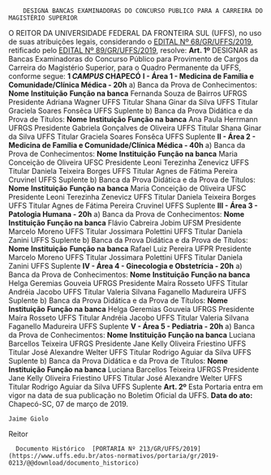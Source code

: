         DESIGNA BANCAS EXAMINADORAS DO CONCURSO PUBLICO PARA A CARREIRA DO MAGISTÉRIO SUPERIOR  

 O REITOR DA UNIVERSIDADE FEDERAL DA FRONTEIRA SUL (UFFS), no uso de suas atribuições legais, considerando o [EDITAL Nº 68/GR/UFFS/2019](https://www.uffs.edu.br/atos-normativos/edital/gr/2019-0068), retificado pelo [EDITAL Nº 89/GR/UFFS/2019](https://www.uffs.edu.br/atos-normativos/edital/gr/2019-0089), resolve:   **Art. 1º**  DESIGNAR as Bancas Examinadoras do Concurso Público para Provimento de Cargos da Carreira do Magistério Superior, para o Quadro Permanente da UFFS, conforme segue: **1 *CAMPUS*  CHAPECÓ** **I - Área 1 - Medicina de Família e Comunidade/Clínica Médica - 20h** a) Banca da Prova de Conhecimentos:     **Nome**   **Instituição**   **Função na banca**     Fernanda Souza de Bairros   UFRGS   Presidente     Adriana Wagner   UFFS   Titular     Shana Ginar da Silva   UFFS   Titular     Graciela Soares Fonsêca   UFFS   Suplente      b) Banca da Prova Didática e da Prova de Títulos:     **Nome**   **Instituição**   **Função na banca**     Ana Paula Herrmann   UFRGS   Presidente     Gabriela Gonçalves de Oliveira   UFFS   Titular     Shana Ginar da Silva   UFFS   Titular     Graciela Soares Fonsêca   UFFS   Suplente      **II - Área 2 - Medicina de Família e Comunidade/Clínica Médica - 40h** a) Banca da Prova de Conhecimentos:     **Nome**   **Instituição**   **Função na banca**     Maria Conceição de Oliveira   UFSC   Presidente     Leoni Terezinha Zenevicz   UFFS   Titular     Daniela Teixeira Borges   UFFS   Titular     Agnes de Fátima Pereira Cruvinel   UFFS   Suplente      b) Banca da Prova Didática e da Prova de Títulos:     **Nome**   **Instituição**   **Função na banca**     Maria Conceição de Oliveira   UFSC   Presidente     Leoni Terezinha Zenevicz   UFFS   Titular     Daniela Teixeira Borges   UFFS   Titular     Agnes de Fátima Pereira Cruvinel   UFFS   Suplente      **III - Área 3 - Patologia Humana - 20h** a) Banca da Prova de Conhecimentos:     **Nome**   **Instituição**   **Função na banca**     Flávio Cabreira Jobim   UFSM   Presidente     Marcelo Moreno   UFFS   Titular     Jossimara Polettini   UFFS   Titular     Daniela Zanini   UFFS   Suplente      b) Banca da Prova Didática e da Prova de Títulos:     **Nome**   **Instituição**   **Função na banca**     Rafael Luiz Pereira   UFPR   Presidente     Marcelo Moreno   UFFS   Titular     Jossimara Polettini   UFFS   Titular     Daniela Zanini   UFFS   Suplente      **IV - Área 4 - Ginecologia e Obstetrícia - 20h** a) Banca da Prova de Conhecimentos:     **Nome**   **Instituição**   **Função na banca**     Helga Geremias Gouveia   UFRGS   Presidente     Maíra Rosseto   UFFS   Titular     Andréia Jacobo   UFFS   Titular     Valeria Silvana Faganello Madureira   UFFS   Suplente      b) Banca da Prova Didática e da Prova de Títulos:     **Nome**   **Instituição**   **Função na banca**     Helga Geremias Gouveia   UFRGS   Presidente     Maíra Rosseto   UFFS   Titular     Andréia Jacobo   UFFS   Titular     Valeria Silvana Faganello Madureira   UFFS   Suplente      **V - Área 5 - Pediatria - 20h** a) Banca da Prova de Conhecimentos:     **Nome**   **Instituição**   **Função na banca**     Luciana Barcellos Teixeira   UFRGS   Presidente     Jane Kelly Oliveira Friestino   UFFS   Titular     José Alexandre Welter   UFFS   Titular     Rodrigo Aguiar da Silva   UFFS   Suplente      b) Banca da Prova Didática e da Prova de Títulos:     **Nome**   **Instituição**   **Função na banca**     Luciana Barcellos Teixeira   UFRGS   Presidente     Jane Kelly Oliveira Friestino   UFFS   Titular     José Alexandre Welter   UFFS   Titular     Rodrigo Aguiar da Silva   UFFS   Suplente       **Art. 2º**  Esta Portaria entra em vigor na data de sua publicação no Boletim Oficial da UFFS.      **Data do ato:** Chapecó-SC, 07 de março de 2019.   
 

    Jaime Giolo   
 Reitor 

      Documento Histórico  [PORTARIA Nº 213/GR/UFFS/2019](https://www.uffs.edu.br/atos-normativos/portaria/gr/2019-0213/@@download/documento_historico)     
      